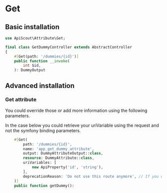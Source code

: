 # Get

## Basic installation

```php
use ApiScout\Attribute\Get;

final class GetDummyController extends AbstractController
{
    #[Get(path: '/dummies/{id}')]
    public function __invoke(
        int $id,
    ): DummyOutput
```

## Advanced installation

### Get attribute
You could override those or add more information using the following parameters. <br />

In the case below you could retrieve your uriVariable using the request and not the symfony binding parameters.
```php
    #[Get(
        path: '/dummies/{id}',
        name: 'app_get_dummy_attribute',
        output: DummyAttributeOutput::class,
        resource: DummyAttribute::class,
        uriVariables: [
            new ApiProperty('id', 'string'),
        ],
        deprecationReason: 'Do not use this route anymore', // If you want to deprecate this route
    )]
    public function getDummy():
```

